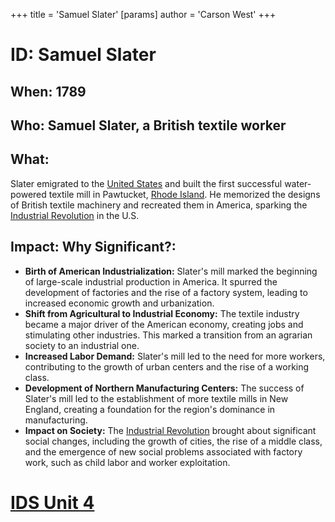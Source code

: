 +++
 title = 'Samuel Slater'
[params]
	author = 'Carson West'
+++
# ID: Samuel Slater

## When: 1789

## Who: Samuel Slater, a British textile worker

## What:
Slater emigrated to the [United States](./../united-states/) and built the first successful water-powered textile mill in Pawtucket, [Rhode Island](./../rhode-island/). He memorized the designs of British textile machinery and recreated them in America, sparking the [Industrial Revolution](./../industrial-revolution/) in the U.S.

## Impact: Why Significant?:
* **Birth of American Industrialization:** Slater's mill marked the beginning of large-scale industrial production in America. It spurred the development of factories and the rise of a factory system, leading to increased economic growth and urbanization.
* **Shift from Agricultural to Industrial Economy:** The textile industry became a major driver of the American economy, creating jobs and stimulating other industries. This marked a transition from an agrarian society to an industrial one.
* **Increased Labor Demand:** Slater's mill led to the need for more workers, contributing to the growth of urban centers and the rise of a working class.
* **Development of Northern Manufacturing Centers:** The success of Slater's mill led to the establishment of more textile mills in New England, creating a foundation for the region's dominance in manufacturing.
* **Impact on Society:** The [Industrial Revolution](./../industrial-revolution/) brought about significant social changes, including the growth of cities, the rise of a middle class, and the emergence of new social problems associated with factory work, such as child labor and worker exploitation. 

# [IDS Unit 4](./../ids-unit-4/)